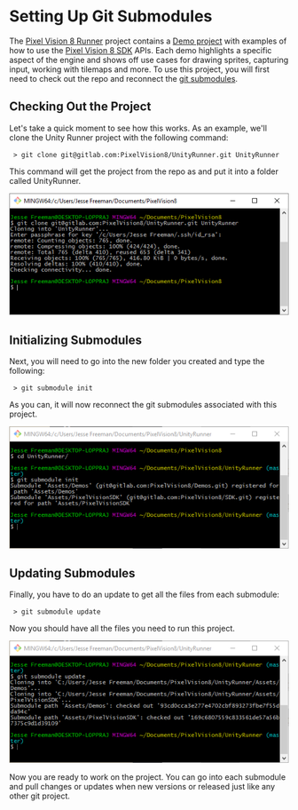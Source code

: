 # Setting Up Git Submodules

The [Pixel Vision 8 Runner](https://gitlab.com/PixelVision8/UnityRunner) project contains a [Demo project](https://gitlab.com/PixelVision8/Demos)  with examples of how to use the [Pixel Vision 8 SDK](https://gitlab.com/PixelVision8/SDK) APIs. Each demo highlights a specific aspect of the engine and shows off use cases for drawing sprites, capturing input, working with tilemaps and more. To use this project, you will first need to check out the repo and reconnect the [git submodules](https://git-scm.com/book/en/v2/Git-Tools-Submodules). 

## Checking Out the Project

Let's take a quick moment to see how this works. As an example, we'll clone the Unity Runner project with the following command:


     > git clone git@gitlab.com:PixelVision8/UnityRunner.git UnityRunner


This command will get the project from the repo as and put it into a folder called UnityRunner.


![image alt text](images/image-0.png)


## Initializing Submodules

Next, you will need to go into the new folder you created and type the following:


     > git submodule init


As you can, it will now reconnect the git submodules associated with this project.


![image alt text](images/image-1.png)


## Updating Submodules

Finally, you have to do an update to get all the files from each submodule:


     > git submodule update


Now you should have all the files you need to run this project.


![image alt text](images/image-2.png)


Now you are ready to work on the project. You can go into each submodule and pull changes or updates when new versions or released just like any other git project.



